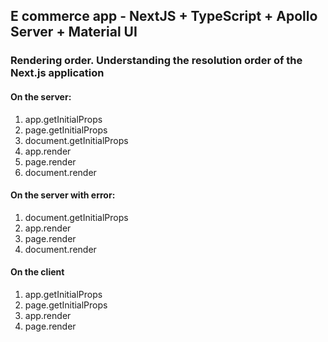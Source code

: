 ## E commerce app - NextJS + TypeScript + Apollo Server + Material UI

### Rendering order. Understanding the resolution order of the Next.js application
  #### On the server:
  1. app.getInitialProps
  2. page.getInitialProps
  3. document.getInitialProps
  4. app.render
  5. page.render
  6. document.render
  
  #### On the server with error:
  1. document.getInitialProps
  2. app.render
  3. page.render
  4. document.render
  
  #### On the client
  1. app.getInitialProps
  2. page.getInitialProps
  3. app.render
  4. page.render